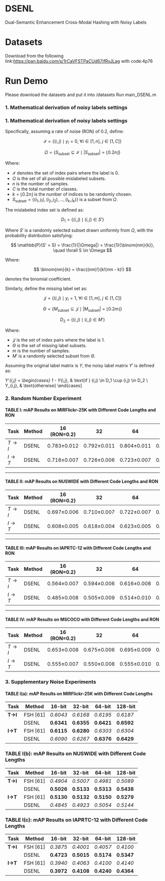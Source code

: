 # DSENL
Dual-Semantic Enhancement Cross-Modal Hashing with Noisy Labels
# Datasets
Download from the following link:https://pan.baidu.com/s/1rCaVFSTPaCUd67ifRvJLag with code:4p76
# Run Demo
Please download the datasets and put it into /datasets
Run main_DSENL.m

### 1. Mathematical derivation of noisy labels settings

### 1. Mathematical derivation of noisy labels settings

Specifically, assuming a rate of noise (RON) of 0.2, define:

$$
\mathcal{I} = \{(i,j) \mid y_i = 0,\ \forall i \in [1, n],\ j \in [1, C] \}
$$

$$
\Omega = \{ S_{\text{subset}} \subseteq \mathcal{I} \mid |S_{\text{subset}}| = \lfloor 0.2n \rfloor \}
$$

Where:

- $\mathcal{I}$ denotes the set of index pairs where the label is 0.
- $\Omega$ is the set of all possible mislabeled subsets.
- $n$ is the number of samples.
- $C$ is the total number of classes.
- $k = \lfloor 0.2n \rfloor$ is the number of indices to be randomly chosen.
- $S_{\text{subset}} = \{(i_1, j_1), (i_2, j_2), \ldots, (i_k, j_k)\}$ is a subset from $\Omega$.

The mislabeled index set is defined as:

$$
D_1 = \{(i,j) \mid (i,j) \in S'\}
$$

Where $S'$ is a randomly selected subset drawn uniformly from $\Omega$, with the probability distribution satisfying:

$$
\mathbb{P}(S' = S) = \frac{1}{|\Omega|} = \frac{1}{\binom{nm}{k}}, \quad \forall S \in \Omega
$$

Where:

$$
\binom{nm}{k} = \frac{(nm)!}{k!(nm - k)!}
$$

denotes the binomial coefficient.

Similarly, define the missing label set as:

$$
\mathcal{J} = \{(i,j) \mid y_i = 1,\ \forall i \in [1, m],\ j \in [1, C] \}
$$

$$
\Theta = \{ M_{\text{subset}} \subseteq \mathcal{J} \mid |M_{\text{subset}}| = \lfloor 0.2m \rfloor \}
$$

$$
D_2 = \{(i,j) \mid (i,j) \in M'\}
$$

Where:

- $\mathcal{J}$ is the set of index pairs where the label is 1.
- $\Theta$ is the set of missing label subsets.
- $m$ is the number of samples.
- $M'$ is a randomly selected subset from $\Theta$.

Assuming the original label matrix is $Y$, the noisy label matrix $Y'$ is defined as:

Y'_{i,j} = 
\begin{cases}
1 - Y_{i,j}, & \text{if } (i,j) \in D_1 \cup (i,j) \in D_2 \\
Y_{i,j}, & \text{otherwise}
\end{cases}


### 2. Random Number Experiment

#### TABLE I: mAP Results on MIRFlickr-25K with Different Code Lengths and RON

| Task              | Method | 16 (RON=0.2) | 32          | 64          | 128         | 16 (RON=0.6) | 32          | 64          | 128         |
| ----------------- | ------ | ------------ | ----------- | ----------- | ----------- | ------------ | ----------- | ----------- | ----------- |
| $T \rightarrow I$ | DSENL  | 0.783±0.012  | 0.792±0.011 | 0.804±0.011 | 0.815±0.013 | 0.616±0.014  | 0.626±0.015 | 0.628±0.013 | 0.639±0.015 |
| $I \rightarrow T$ | DSENL  | 0.716±0.007  | 0.726±0.006 | 0.723±0.007 | 0.732±0.008 | 0.580±0.012  | 0.592±0.013 | 0.609±0.011 | 0.610±0.014 |



------

#### TABLE II: mAP Results on NUSWIDE with Different Code Lengths and RON

| Task              | Method | 16 (RON=0.2) | 32          | 64          | 128         | 16 (RON=0.6) | 32          | 64          | 128         |
| ----------------- | ------ | ------------ | ----------- | ----------- | ----------- | ------------ | ----------- | ----------- | ----------- |
| $T \rightarrow I$ | DSENL  | 0.697±0.006  | 0.710±0.007 | 0.722±0.007 | 0.734±0.008 | 0.406±0.008  | 0.414±0.010 | 0.424±0.009 | 0.435±0.011 |
| $I \rightarrow T$ | DSENL  | 0.608±0.005  | 0.618±0.004 | 0.623±0.005 | 0.632±0.006 | 0.383±0.007  | 0.392±0.008 | 0.404±0.005 | 0.413±0.007 |



------

#### TABLE III: mAP Results on IAPRTC-12 with Different Code Lengths and RON

| Task              | Method | 16 (RON=0.2) | 32          | 64          | 128         | 16 (RON=0.6) | 32          | 64          | 128         |
| ----------------- | ------ | ------------ | ----------- | ----------- | ----------- | ------------ | ----------- | ----------- | ----------- |
| $T \rightarrow I$ | DSENL  | 0.564±0.007  | 0.594±0.006 | 0.616±0.008 | 0.632±0.008 | 0.414±0.009  | 0.434±0.008 | 0.456±0.008 | 0.475±0.010 |
| $I \rightarrow T$ | DSENL  | 0.485±0.008  | 0.505±0.009 | 0.514±0.010 | 0.526±0.011 | 0.379±0.010  | 0.386±0.009 | 0.402±0.008 | 0.413±0.011 |



------

#### TABLE IV: mAP Results on MSCOCO with Different Code Lengths and RON

| Task              | Method | 16 (RON=0.2) | 32          | 64          | 128         | 16 (RON=0.6) | 32          | 64          | 128         |
| ----------------- | ------ | ------------ | ----------- | ----------- | ----------- | ------------ | ----------- | ----------- | ----------- |
| $T \rightarrow I$ | DSENL  | 0.653±0.008  | 0.675±0.006 | 0.695±0.009 | 0.713±0.010 | 0.504±0.011  | 0.501±0.009 | 0.516±0.010 | 0.527±0.009 |
| $I \rightarrow T$ | DSENL  | 0.555±0.007  | 0.550±0.008 | 0.555±0.010 | 0.556±0.007 | 0.470±0.009  | 0.473±0.008 | 0.484±0.009 | 0.483±0.007 |



### 3. Supplementary Noise Experiments

#### TABLE I(a): mAP Results on MIRFlickr-25K with Different Code Lengths

| Task    | Method   | 16-bit     | 32-bit     | 64-bit     | 128-bit    |
| ------- | -------- | ---------- | ---------- | ---------- | ---------- |
| **T→I** | FSH [61] | *0.6043*   | *0.6168*   | *0.6195*   | *0.6187*   |
|         | DSENL    | **0.6341** | **0.6355** | **0.6421** | **0.6592** |
| **I→T** | FSH [61] | **0.6115** | **0.6280** | *0.6303*   | *0.6304*   |
|         | DSENL    | *0.6090*   | *0.6267*   | **0.6376** | **0.6429** |



### **TABLE I(b)**: mAP Results on **NUSWIDE** with Different Code Lengths

| Task    | Method   | 16-bit     | 32-bit     | 64-bit     | 128-bit    |
| ------- | -------- | ---------- | ---------- | ---------- | ---------- |
| **T→I** | FSH [61] | *0.4904*   | *0.5007*   | *0.4981*   | *0.5089*   |
|         | DSENL    | **0.5026** | **0.5133** | **0.5313** | **0.5438** |
| **I→T** | FSH [61] | **0.5130** | **0.5132** | **0.5150** | **0.5279** |
|         | DSENL    | *0.4845*   | *0.4923*   | *0.5054*   | *0.5144*   |



### **TABLE I(c)**: mAP Results on **IAPRTC-12** with Different Code Lengths

| Task    | Method   | 16-bit     | 32-bit     | 64-bit     | 128-bit    |
| ------- | -------- | ---------- | ---------- | ---------- | ---------- |
| **T→I** | FSH [61] | *0.3875*   | *0.4001*   | *0.4057*   | *0.4100*   |
|         | DSENL    | **0.4723** | **0.5015** | **0.5174** | **0.5347** |
| **I→T** | FSH [61] | *0.3940*   | *0.4063*   | *0.4100*   | *0.4140*   |
|         | DSENL    | **0.3972** | **0.4108** | **0.4240** | **0.4364** |

